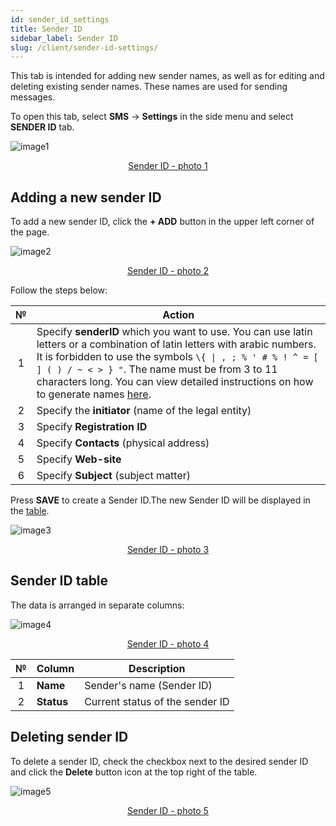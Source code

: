 ```yaml
---
id: sender_id_settings
title: Sender ID
sidebar_label: Sender ID
slug: /client/sender-id-settings/
---
```


This tab is intended for adding new sender names, as well as for editing and deleting existing sender names. These names are used for sending messages.

To open this tab, select **SMS** → **Settings** in the side menu and select **SENDER ID** tab.

![image1](/img/en/client_settings_sender_id/image1.png "Sender ID") <center><u>Sender ID - photo 1</u></center>

## Adding a new sender ID

To add a new sender ID, click the **+ ADD** button in the upper left corner of the page.

![image2](/img/en/client_settings_sender_id/image2.png "Sender ID") <center><u>Sender ID - photo 2</u></center>

Follow the steps below:

|  №  | Action |
| :-: | ------ |
| 1 | Specify **senderID** which you want to use. You can use latin letters or a combination of latin letters with arabic numbers. It is forbidden to use the symbols `\{ \| , ; % ' # % ! ^ = [ ] ( ) / ~ < > } "`. The name must be from 3 to 11 characters long. You can view detailed instructions on how to generate names [here](../../../external/create_sender_id.md). |
| 2 | Specify the **initiator** (name of the legal entity) |
| 3 | Specify **Registration ID** |
| 4 | Specify **Contacts** (physical address) |
| 5 | Specify **Web-site** |
| 6 | Specify **Subject** (subject matter) |

Press **SAVE** to create a Sender ID.The new Sender ID will be displayed in the [table](#sender-id-table).

![image3](/img/en/client_settings_sender_id/image3.png "Sender ID") <center><u>Sender ID - photo 3</u></center>

## Sender ID table

The data is arranged in separate columns:

![image4](/img/en/client_settings_sender_id/image4.png "Sender ID") <center><u>Sender ID - photo 4</u></center>

|  №  | Column | Description |
| :-: | ------ | ----------- |
| 1 | **Name** | Sender's name (Sender ID) |
| 2 | **Status** | Current status of the sender ID |

## Deleting sender ID

To delete a sender ID, check the checkbox next to the desired sender ID and click the **Delete** button icon at the top right of the table.

![image5](/img/en/client_settings_sender_id/image5.png "Sender ID") <center><u>Sender ID - photo 5</u></center>
